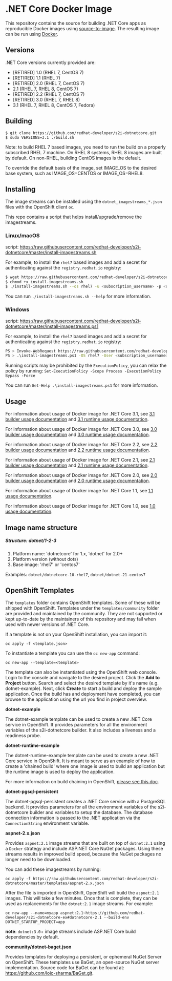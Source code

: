 .NET Core Docker Image
======================

This repository contains the source for building .NET Core apps as reproducible
Docker images using
[source-to-image](https://github.com/openshift/source-to-image).  The resulting
image can be run using [Docker](http://docker.io).

Versions
----------------

.NET Core versions currently provided are:

* [RETIRED] 1.0 (RHEL 7, CentOS 7)
* [RETIRED] 1.1 (RHEL 7)
* [RETIRED] 2.0 (RHEL 7, CentOS 7)
* 2.1 (RHEL 7, RHEL 8, CentOS 7)
* [RETIRED] 2.2 (RHEL 7, CentOS 7)
* [RETIRED] 3.0 (RHEL 7, RHEL 8)
* 3.1 (RHEL 7, RHEL 8, CentOS 7, Fedora)

Building
----------------

```
$ git clone https://github.com/redhat-developer/s2i-dotnetcore.git
$ sudo VERSIONS=3.1 ./build.sh
```

Note: to build RHEL 7 based images, you need to run the build on a
properly subscribed RHEL 7 machine. On RHEL 8 systems, RHEL 8 images
are built by default. On non-RHEL, building CentOS images is the default.

To override the default basis of the image, set IMAGE_OS to the desired
base system, such as IMAGE_OS=CENTOS or IMAGE_OS=RHEL8.

Installing
----------------

The image streams can be installed using the `dotnet_imagestreams_*.json` files with the OpenShift client `oc`.

This repo contains a script that helps install/upgrade/remove the imagestreams.

### Linux/macOS

script: https://raw.githubusercontent.com/redhat-developer/s2i-dotnetcore/master/install-imagestreams.sh

For example, to install the `rhel7` based images and add a secret for authenticating against the `registry.redhat.io` registry:

```sh
$ wget https://raw.githubusercontent.com/redhat-developer/s2i-dotnetcore/master/install-imagestreams.sh
$ chmod +x install-imagestreams.sh
$ ./install-imagestreams.sh --os rhel7 -u <subscription_username> -p <subscription_password>
```

You can run `./install-imagestreams.sh --help` for more information.

### Windows

script: https://raw.githubusercontent.com/redhat-developer/s2i-dotnetcore/master/install-imagestreams.ps1

For example, to install the `rhel7` based images and add a secret for authenticating against the `registry.redhat.io` registry:

```sh
PS > Invoke-WebRequest https://raw.githubusercontent.com/redhat-developer/s2i-dotnetcore/master/install-imagestreams.ps1 -UseBasicParsing -OutFile install-imagestreams.ps1
PS > .\install-imagestreams.ps1 -OS rhel7 -User <subscription_username> -Password <subscription_password>
```

Running scripts may be prohibited by the `ExecutionPolicy`, you can relax the policy by running: `Set-ExecutionPolicy -Scope Process -ExecutionPolicy Bypass -Force`

You can run `Get-Help .\install-imagestreams.ps1` for more information.

Usage
---------------------------------

For information about usage of Docker image for .NET Core 3.1,
see [3.1 builder usage documentation](3.1/build/README.md) and
[3.1 runtime usage documentation](3.1/runtime/README.md).

For information about usage of Docker image for .NET Core 3.0,
see [3.0 builder usage documentation](3.0/build/README.md) and
[3.0 runtime usage documentation](3.0/runtime/README.md).

For information about usage of Docker image for .NET Core 2.2,
see [2.2 builder usage documentation](2.2/build/README.md) and
[2.2 runtime usage documentation](2.2/runtime/README.md).

For information about usage of Docker image for .NET Core 2.1,
see [2.1 builder usage documentation](2.1/build/README.md) and
[2.1 runtime usage documentation](2.1/runtime/README.md).

For information about usage of Docker image for .NET Core 2.0,
see [2.0 builder usage documentation](2.0/build/README.md) and
[2.0 runtime usage documentation](2.0/runtime/README.md).

For information about usage of Docker image for .NET Core 1.1,
see [1.1 usage documentation](1.1/README.md).

For information about usage of Docker image for .NET Core 1.0,
see [1.0 usage documentation](1.0/README.md).

Image name structure
------------------------

##### Structure: dotnet/1-2-3

1. Platform name: 'dotnetcore' for 1.x, 'dotnet' for 2.0+
2. Platform version (without dots)
3. Base image: 'rhel7' or 'centos7'

Examples: `dotnet/dotnetcore-10-rhel7`, `dotnet/dotnet-21-centos7`

OpenShift Templates
-------------------

The `templates` folder contains OpenShift templates. Some of these will be shipped with OpenShift.
Templates under the `templates/community` folder are provided and maintained by the community.
They are not supported or kept up-to-date by the maintainers of this repository and may fail when
used with newer versions of .NET Core.

If a template is not on your OpenShift installation, you can import it:

```
oc apply -f <template.json>
```

To instantiate a template you can use the `oc new-app` command:

```
oc new-app --template=<template>
```

The template can also be instantiated using the OpenShift web console. Login to the console and
navigate to the desired project. Click the **Add to Project** button. Search and select the desired template by it's name (e.g. dotnet-example).
Next, click **Create** to start a build and deploy the sample application. Once the build has and deployment
have completed, you can browse to the application using the url you find in project overview.

**dotnet-example**

The dotnet-example template can be used to create a new .NET Core service in OpenShift. It provides parameters for all the environment
variables of the s2i-dotnetcore builder. It also includes a liveness and a readiness probe.

**dotnet-runtime-example**

The dotnet-runtime-example template can be used to create a new .NET Core service in OpenShift. It is meant to serve as an example of
how to create a 'chained build' where one image is used to build an application but the runtime image is used to deploy the application.

For more information on build chaining in OpenShift, [please see this doc](https://docs.openshift.org/latest/dev_guide/builds/advanced_build_operations.html#dev-guide-chaining-builds).

**dotnet-pgsql-persistent**

The dotnet-pgsql-persistent creates a .NET Core service with a PostgreSQL backend. It provides parameters for all the environment
variables of the s2i-dotnetcore builder and variables to setup the database. The database connection information is passed to the
.NET application via the `ConnectionString` environment variable.

**aspnet-2.x.json**

Provides `aspnet:2.1` image streams that are built on top of `dotnet:2.1` using a `Docker` strategy and include
ASP.NET Core NuGet packages. Using these streams results in improved build speed, because the NuGet packages no longer need to be downloaded.

You can add these imagestreams by running:
```
oc apply -f https://raw.githubusercontent.com/redhat-developer/s2i-dotnetcore/master/templates/aspnet-2.x.json
```

After the file is imported in OpenShift, OpenShift will build the `aspnet:2.1` images. This will take a few minutes. Once that is
complete, they can be used as replacements for the `dotnet:2.1` image streams. For example:

```
oc new-app --name=myapp aspnet:2.1~https://github.com/redhat-developer/s2i-dotnetcore-ex#dotnetcore-2.1 --build-env DOTNET_STARTUP_PROJECT=app
```

**note**: `dotnet:3.0`+ image streams include ASP.NET Core build dependencies by default.

**community/dotnet-baget.json**

Provides templates for deploying a persistent, or ephemeral NuGet Server on OpenShift. These templates use BaGet,
an open-source NuGet server implementation. Source code for BaGet can be found at: https://github.com/loic-sharma/BaGet.git.
